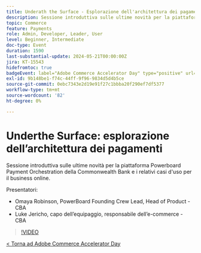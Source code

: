 ```yaml
---
title: Underath the Surface - Esplorazione dell'architettura dei pagamenti
description: Sessione introduttiva sulle ultime novità per la piattaforma Powerboard Payment Orchestration della Commonwealth Bank e i relativi casi d'uso per il business online.
topic: Commerce
feature: Payments
role: Admin, Developer, Leader, User
level: Beginner, Intermediate
doc-type: Event
duration: 1590
last-substantial-update: 2024-05-21T00:00:00Z
jira: KT-15543
hidefromtoc: true
badgeEvent: label="Adobe Commerce Accelerator Day" type="positive" url="https://experienceleague.adobe.com/it/docs/events/apac-commerce-recordings/2024/overview"
exl-id: 9b148be1-f74c-44ff-9f96-9834d5d4b5ce
source-git-commit: 0ebc7343e2d19e91f27c1bbba20f290ef7df5377
workflow-type: tm+mt
source-wordcount: '82'
ht-degree: 0%

---
```


# Underthe Surface: esplorazione dell’architettura dei pagamenti

Sessione introduttiva sulle ultime novità per la piattaforma Powerboard Payment Orchestration della Commonwealth Bank e i relativi casi d&#39;uso per il business online.

Presentatori:

+ Omaya Robinson, PowerBoard Founding Crew Lead, Head of Product - CBA
+ Luke Jericho, capo dell’equipaggio, responsabile dell’e-commerce - CBA

>[!VIDEO](https://video.tv.adobe.com/v/3429270/?learn=on)

[&lt; Torna ad Adobe Commerce Accelerator Day](./overview.md)
